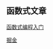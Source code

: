 ## 函数式文章

[函数式编程入门](http://www.ruanyifeng.com/blog/2017/02/fp-tutorial.html)

[掘金](https://juejin.im/post/5c400e856fb9a04a006f4976)